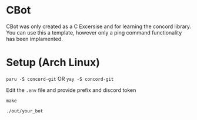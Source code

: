 # CBot

CBot was only created as a C Excersise and for learning the concord library.
You can use this a template, however only a ping command functionality has been implamented.

# Setup (Arch Linux)

`paru -S concord-git`
OR
`yay -S concord-git`

Edit the `.env` file and provide prefix and discord token

`make`

`./out/your_bot`